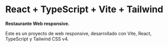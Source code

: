 # React + TypeScript + Vite + Tailwind

**Restaurante Web responsive.**

Este es un proyecto de web responsive, desarrollado con Vite, React, TypeScript y Tailwind CSS v4.
